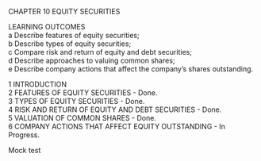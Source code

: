 CHAPTER 10 EQUITY SECURITIES

LEARNING OUTCOMES       
a Describe features of equity securities;        
b Describe types of equity securities;                       
c Compare risk and return of equity and debt securities;              
d Describe approaches to valuing common shares;                           
e Describe company actions that affect the company’s shares outstanding.           

1 INTRODUCTION      
2 FEATURES OF EQUITY SECURITIES - Done.      
3 TYPES OF EQUITY SECURITIES - Done.                
4 RISK AND RETURN OF EQUITY AND DEBT SECURITIES - Done.       
5 VALUATION OF COMMON SHARES - Done.           
6 COMPANY ACTIONS THAT AFFECT EQUITY OUTSTANDING - In Progress.

Mock test
